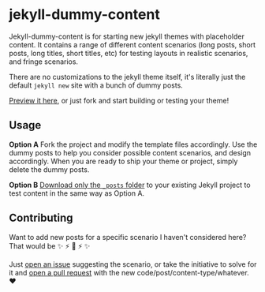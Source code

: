 # jekyll-dummy-content

Jekyll-dummy-content is for starting new jekyll themes with placeholder content. It contains a range of different content scenarios (long posts, short posts, long titles, short titles, etc) for testing layouts in realistic scenarios, and fringe scenarios.

There are no customizations to the jekyll theme itself, it's literally just the default `jekyll new` site with a bunch of dummy posts.

[Preview it here](http://joelglovier.com/jekyll-dummy-content/), or just fork and start building or testing your theme!

## Usage

**Option A**
Fork the project and modify the template files accordingly. Use the dummy posts to help you consider possible content scenarios, and design accordingly. When you are ready to ship your theme or project, simply delete the dummy posts.

**Option B**
[Download only the `_posts` folder](https://github.com/jglovier/jekyll-dummy-content/tree/gh-pages/_posts) to your existing Jekyll project to test content in the same way as Option A.

## Contributing

Want to add new posts for a specific scenario I haven't considered here? That would be :sparkles: :zap: :metal: :zap: :sparkles:

Just [open an issue](https://github.com/jglovier/jekyll-dummy-content/issues) suggesting the scenario, or take the initiative to solve for it and [open a pull request](https://github.com/jglovier/jekyll-dummy-content/compare/) with the new code/post/content-type/whatever. :heart: